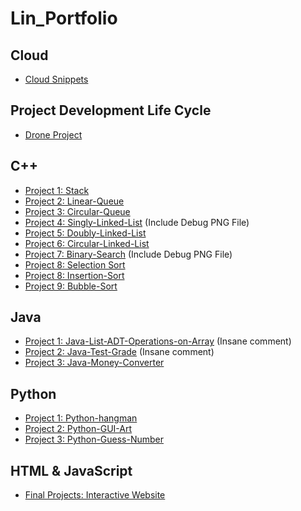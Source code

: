 # Lin_Portfolio


## Cloud
*   [Cloud Snippets](https://github.com/xlin54/Cloud)


## Project Development Life Cycle 
*   [Drone Project](https://1drv.ms/x/s!Atc3Fm6-AFzOgYZEqXa56yUCSVEZoA?e=IX3VRF)


## C++ 
*   [Project 1: Stack](https://github.com/xlin54/Stack)
*   [Project 2: Linear-Queue](https://github.com/xlin54/Linear-Queue)
*   [Project 3: Circular-Queue](https://github.com/xlin54/Circular-Queue)
*   [Project 4: Singly-Linked-List](https://github.com/xlin54/Singly-Linked-List) (Include Debug PNG File)
*   [Project 5: Doubly-Linked-List](https://github.com/xlin54/Doubly-Linked-List)
*   [Project 6: Circular-Linked-List](https://github.com/xlin54/Circular-Linked-List)
*   [Project 7: Binary-Search](https://github.com/xlin54/Binary-Search) (Include Debug PNG File)
*   [Project 8: Selection Sort](https://github.com/xlin54/Selection-Sort)
*   [Project 8: Insertion-Sort](https://github.com/xlin54/Insertion-Sort)
*   [Project 9: Bubble-Sort](https://github.com/xlin54/Bubble-Sort)


## Java
*   [Project 1: Java-List-ADT-Operations-on-Array](https://github.com/xlin54/Java-List-ADT-Operations-on-Array) (Insane comment)
*   [Project 2: Java-Test-Grade](https://github.com/xlin54/Java-Test-Grade) (Insane comment)                                     
*   [Project 3: Java-Money-Converter](https://github.com/xlin54/Java-Money-Converter)


## Python
*   [Project 1: Python-hangman](https://github.com/xlin54/python-hangman)
*   [Project 2: Python-GUI-Art](https://github.com/xlin54/Python-GUI-Art)
*   [Project 3: Python-Guess-Number](https://github.com/xlin54/Python-Guess-Number)


## HTML & JavaScript
*   [Final Projects: Interactive Website](https://github.com/xlin54/HTML)


